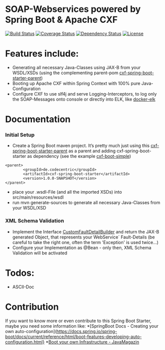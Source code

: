 SOAP-Webservices powered by Spring Boot & Apache CXF
=============================
[![Build Status](https://travis-ci.org/jonashackt/cxf-spring-boot-starter.svg?branch=master)](https://travis-ci.org/jonashackt/cxf-spring-boot-starter)
[![Coverage Status](https://coveralls.io/repos/github/jonashackt/cxf-spring-boot-starter/badge.svg?branch=master)](https://coveralls.io/github/jonashackt/cxf-spring-boot-starter?branch=master)
[![Dependency Status](https://www.versioneye.com/user/projects/57061cdbfcd19a00415b0511/badge.svg?style=flat)](https://www.versioneye.com/user/projects/57061cdbfcd19a00415b0511)
[![License](http://img.shields.io/:license-apache-blue.svg)](http://www.apache.org/licenses/LICENSE-2.0.html)


# Features include:

* Generating all necessary Java-Classes using JAX-B from your WSDL/XSDs (using the complementing parent-pom [cxf-spring-boot-starter-parent](https://github.com/jonashackt/cxf-spring-boot-starter-parent))
* Booting up Apache CXF within Spring Context with 100% pure Java-Configuration
* Configure CXF to use slf4j and serve Logging-Interceptors, to log only the SOAP-Messages onto console or directly into ELK, like [docker-elk](https://github.com/jonashackt/docker-elk)


# Documentation

### Initial Setup

* Create a Spring Boot maven project. It’s pretty much just using this [cxf-spring-boot-starter-parent](https://github.com/jonashackt/cxf-spring-boot-starter-parent) as a parent and adding cxf-spring-boot-starter as dependency (see the example [cxf-boot-simple](https://github.com/jonashackt/cxf-boot-simple))
```
<parent>
		<groupId>de.codecentric</groupId>
	    <artifactId>cxf-spring-boot-starter</artifactId>
	    <version>1.0.0-SNAPSHOT</version>
</parent>
```

* place your .wsdl-File (and all the imported XSDs) into src/main/resources/wsdl
* run mvn generate-sources to generate all necessary Java-Classes from your WSDL/XSD 

### XML Schema Validation 

* Implement the Interface [CustomFaultDetailBuilder](https://github.com/jonashackt/cxf-spring-boot-starter/blob/master/src/main/java/de/codecentric/cxf/xmlvalidation/CustomFaultDetailBuilder.java) and return the JAX-B generated Object, that represents your WebService´ Fault-Details (be careful to take the right one, often the term 'Exception' is used twice...)
* Configure your Implementation as @Bean - only then, XML Schema Validation will be activated

# Todos:

* ASCII-Doc

# Contribution

If you want to know more or even contribute to this Spring Boot Starter, maybe you need some information like:
*[SpringBoot Docs - Creating your own auto-configuration](https://docs.spring.io/spring-boot/docs/current/reference/html/boot-features-developing-auto-configuration.html}
*[Boot your own Infrastructure - JavaMagazin](https://public.centerdevice.de/a10fb484-49a8-4a70-ada9-5eeda8c69465)
